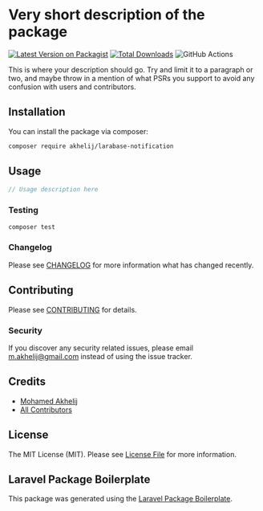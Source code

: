# Very short description of the package

[![Latest Version on Packagist](https://img.shields.io/packagist/v/akhelij/larabase-notification.svg?style=flat-square)](https://packagist.org/packages/akhelij/larabase-notification)
[![Total Downloads](https://img.shields.io/packagist/dt/akhelij/larabase-notification.svg?style=flat-square)](https://packagist.org/packages/akhelij/larabase-notification)
![GitHub Actions](https://github.com/akhelij/larabase-notification/actions/workflows/main.yml/badge.svg)

This is where your description should go. Try and limit it to a paragraph or two, and maybe throw in a mention of what PSRs you support to avoid any confusion with users and contributors.

## Installation

You can install the package via composer:

```bash
composer require akhelij/larabase-notification
```

## Usage

```php
// Usage description here
```

### Testing

```bash
composer test
```

### Changelog

Please see [CHANGELOG](CHANGELOG.md) for more information what has changed recently.

## Contributing

Please see [CONTRIBUTING](CONTRIBUTING.md) for details.

### Security

If you discover any security related issues, please email m.akhelij@gmail.com instead of using the issue tracker.

## Credits

-   [Mohamed Akhelij](https://github.com/akhelij)
-   [All Contributors](../../contributors)

## License

The MIT License (MIT). Please see [License File](LICENSE.md) for more information.

## Laravel Package Boilerplate

This package was generated using the [Laravel Package Boilerplate](https://laravelpackageboilerplate.com).
